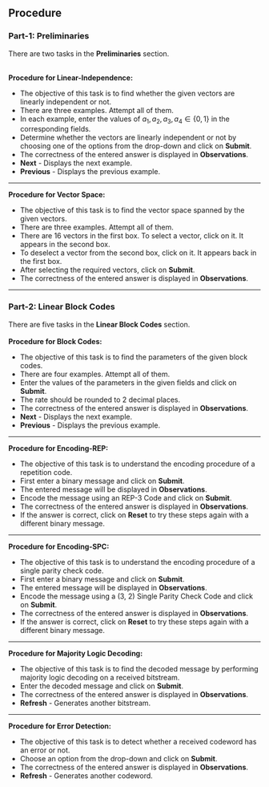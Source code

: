 ## Procedure

### Part-1: Preliminaries
There are two tasks in the **Preliminaries** section.
<br>
<br>

**Procedure for Linear-Independence:**
* The objective of this task is to find whether the given vectors are linearly independent or not.
* There are three examples. Attempt all of them. 
* In each example, enter the values of $a_1, a_2, a_3, a_4 \in \{0, 1\}$ in the corresponding fields.
* Determine whether the vectors are linearly independent or not by choosing one of the options from the drop-down and click on **Submit**.
* The correctness of the entered answer is displayed in **Observations**.
* **Next** - Displays the next example.
* **Previous** - Displays the previous example.
---
**Procedure for Vector Space:**
* The objective of this task is to find the vector space spanned by the given vectors.
* There are three examples. Attempt all of them. 
* There are 16 vectors in the first box. To select a vector, click on it. It appears	in the second box.
* To deselect a vector from the second box, click on it. It appears back in the first	box.
* After selecting the required vectors, click on **Submit**.
* The correctness of the entered answer is displayed in **Observations**.
---
### Part-2: Linear Block Codes
There are five tasks in the **Linear Block Codes** section.
<br>
<br>
**Procedure for Block Codes:**
* The objective of this task is to find the parameters of the given block codes.
* There are four examples. Attempt all of them.
* Enter the values of the parameters in the given fields and click on **Submit**.
* The rate should be rounded to 2 decimal places.
* The correctness of the entered answer is displayed in **Observations**.
* **Next** - Displays the next example.
* **Previous** - Displays the previous example.
---
**Procedure for Encoding-REP:**
* The objective of this task is to understand the encoding procedure of a repetition code.
* First enter a binary message and click on **Submit**.
* The entered message will be displayed in **Observations**.
* Encode the message using an REP-3 Code and click on **Submit**.
* The correctness of the entered answer is displayed in **Observations**.
* If the answer is correct, click on **Reset** to try these steps again with a different binary message. 
---
**Procedure for Encoding-SPC:**
* The objective of this task is to understand the encoding procedure of a single parity check code.
* First enter a binary message and click on **Submit**.
* The entered message will be displayed in **Observations**.
* Encode the message using a (3, 2) Single Parity Check Code and click on **Submit**.
* The correctness of the entered answer is displayed in **Observations**.
* If the answer is correct, click on **Reset** to try these steps again with a different binary message. 
---
**Procedure for Majority Logic Decoding:**
* The objective of this task is to find the decoded message by performing majority logic decoding on a received bitstream.
*   Enter the decoded message and click on **Submit**.
*   The correctness of the entered answer is displayed in **Observations**.
*   **Refresh** - Generates another bitstream.
---
**Procedure for Error Detection:**
* The objective of this task is to detect whether a received codeword has an error or not.
* Choose an option from the drop-down and click on **Submit**.
* The correctness of the entered answer is displayed in **Observations**.
*  **Refresh** - Generates another codeword.

